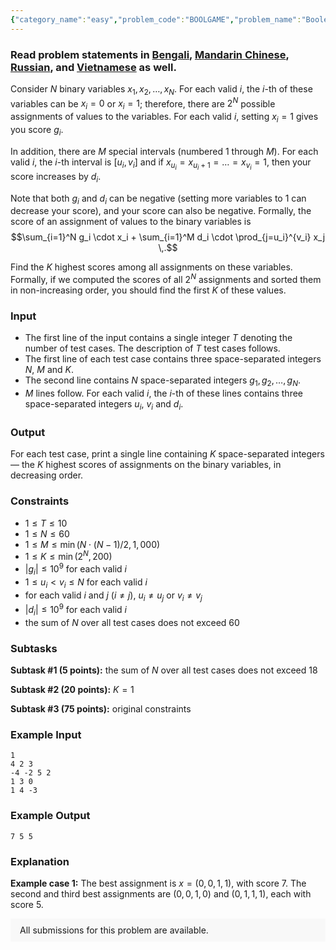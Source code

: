 ```yaml
---
{"category_name":"easy","problem_code":"BOOLGAME","problem_name":"Boolean Game","problemComponents":{"constraints":"","constraintsState":false,"subtasks":"","subtasksState":false,"inputFormat":"","inputFormatState":false,"outputFormat":"","outputFormatState":false,"sampleTestCases":{"0":{"id":1,"input":"1\r\n4 2 3\r\n-4 -2 5 2\r\n1 3 0\r\n1 4 -3","output":"7 5 5","explanation":"**Example case 1:** The best assignment is $x = (0,0,1,1)$, with score $7$. The second and third best assignments are $(0,0,1,0)$ and $(0,1,1,1)$, each with score $5$.","isDeleted":false}}},"video_editorial_url":"https://youtu.be/roniWCIXQLs","languages_supported":{"0":"CPP14","1":"C","2":"JAVA","3":"PYTH 3.6","4":"CPP17","5":"PYTH","6":"PYP3","7":"CS2","8":"ADA","9":"PYPY","10":"TEXT","11":"PAS fpc","12":"NODEJS","13":"RUBY","14":"PHP","15":"GO","16":"HASK","17":"TCL","18":"PERL","19":"SCALA","20":"LUA","21":"kotlin","22":"BASH","23":"JS","24":"LISP sbcl","25":"rust","26":"PAS gpc","27":"BF","28":"CLOJ","29":"R","30":"D","31":"CAML","32":"FORT","33":"ASM","34":"swift","35":"FS","36":"WSPC","37":"LISP clisp","38":"SQL","39":"SCM guile","40":"PERL6","41":"ERL","42":"CLPS","43":"ICK","44":"NICE","45":"PRLG","46":"ICON","47":"COB","48":"SCM chicken","49":"PIKE","50":"SCM qobi","51":"ST","52":"SQLQ","53":"NEM"},"max_timelimit":1,"source_sizelimit":50000,"problem_author":"theoneyouwant","problem_tester":"","date_added":"31-03-2021","tags":{"0":"april21","1":"brute","2":"dynamic","3":"easy","4":"theoneyouwant"},"problem_difficulty_level":"Easy-Medium","best_tag":"Dynamic Programming","editorial_url":"https://discuss.codechef.com/problems/BOOLGAME","time":{"view_start_date":1618219800,"submit_start_date":1618219800,"visible_start_date":1618219800,"end_date":1735669800},"is_direct_submittable":false,"problemDiscussURL":"https://discuss.codechef.com/search?q=BOOLGAME","is_proctored":false,"visitedContests":{},"layout":"problem"}
---
```

### Read problem statements in [Bengali](https://www.codechef.com/download/translated/APRIL21/bengali/BOOLGAME.pdf), [Mandarin Chinese](https://www.codechef.com/download/translated/APRIL21/mandarin/BOOLGAME.pdf), [Russian](https://www.codechef.com/download/translated/APRIL21/russian/BOOLGAME.pdf), and [Vietnamese](https://www.codechef.com/download/translated/APRIL21/vietnamese/BOOLGAME.pdf) as well.

Consider $N$ binary variables $x_1, x_2, \ldots, x_N$. For each valid $i$, the $i$-th of these variables can be $x_i = 0$ or $x_i = 1$; therefore, there are $2^N$ possible assignments of values to the variables. For each valid $i$, setting $x_i = 1$ gives you score $g_i$.

In addition, there are $M$ special intervals (numbered $1$ through $M$). For each valid $i$, the $i$-th interval is $[u_i, v_i]$ and if $x_{u_i} = x_{u_i+1} = \ldots = x_{v_i} = 1$, then your score increases by $d_i$.

Note that both $g_i$ and $d_i$ can be negative (setting more variables to $1$ can decrease your score), and your score can also be negative. Formally, the score of an assignment of values to the binary variables is
$$\sum_{i=1}^N g_i \cdot x_i + \sum_{i=1}^M d_i \cdot \prod_{j=u_i}^{v_i} x_j \,.$$

Find the $K$ highest scores among all assignments on these variables. Formally, if we computed the scores of all $2^N$ assignments and sorted them in non-increasing order, you should find the first $K$ of these values.

### Input
- The first line of the input contains a single integer $T$ denoting the number of test cases. The description of $T$ test cases follows.
- The first line of each test case contains three space-separated integers $N$, $M$ and $K$.
- The second line contains $N$ space-separated integers $g_1, g_2, \ldots, g_N$.
- $M$ lines follow. For each valid $i$, the $i$-th of these lines contains three space-separated integers $u_i$, $v_i$ and $d_i$.

### Output
For each test case, print a single line containing $K$ space-separated integers ― the $K$ highest scores of assignments on the binary variables, in decreasing order.

### Constraints
- $1 \leq T \leq 10$
- $1 \leq N \leq 60$
- $1 \leq M \leq \min(N \cdot (N-1) / 2, 1,000)$
- $1 \leq K \leq \min(2^N, 200)$
- $|g_i| \leq 10^9$ for each valid $i$
- $1 \leq u_i \lt v_i \leq N$ for each valid $i$
- for each valid $i$ and $j$ ($i \neq j$), $u_i \neq u_j$ or $v_i \neq v_j$
- $|d_i| \leq 10^9$ for each valid $i$
- the sum of $N$ over all test cases does not exceed $60$

### Subtasks
**Subtask #1 (5 points):** the sum of $N$ over all test cases does not exceed $18$

**Subtask #2 (20 points):** $K = 1$

**Subtask #3 (75 points):** original constraints

### Example Input
```
1
4 2 3
-4 -2 5 2
1 3 0
1 4 -3
```

### Example Output
```
7 5 5
```

### Explanation
**Example case 1:** The best assignment is $x = (0,0,1,1)$, with score $7$. The second and third best assignments are $(0,0,1,0)$ and $(0,1,1,1)$, each with score $5$.

<aside style='background: #f8f8f8;padding: 10px 15px;'><div>All submissions for this problem are available.</div></aside>